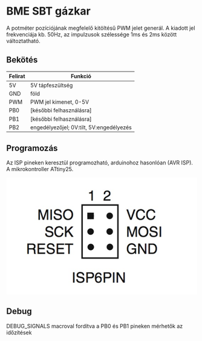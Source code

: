 # BME SBT gázkar
A potméter pozíciójának megfelelő kitöltésű PWM jelet generál. A kiadott jel frekvenciája kb. 50Hz, az impulzusok szélessége 1ms és 2ms között változtatható.

## Bekötés
Felirat | Funkció
--------|--------
5V | 5V tápfeszültség
GND | föld
PWM | PWM jel kimenet, 0-5V
PB0 | [későbbi felhasználásra]
PB1 | [későbbi felhasználásra]
PB2 | engedélyezőjel; 0V:tilt, 5V:engedélyezés

## Programozás
Az ISP pineken keresztül programozható, arduinohoz hasonlóan (AVR ISP). A mikrokontroller ATtiny25.

![](img/isp_pinout.png)

## Debug
DEBUG_SIGNALS macroval fordítva a PB0 és PB1 pineken mérhetők az időzítések